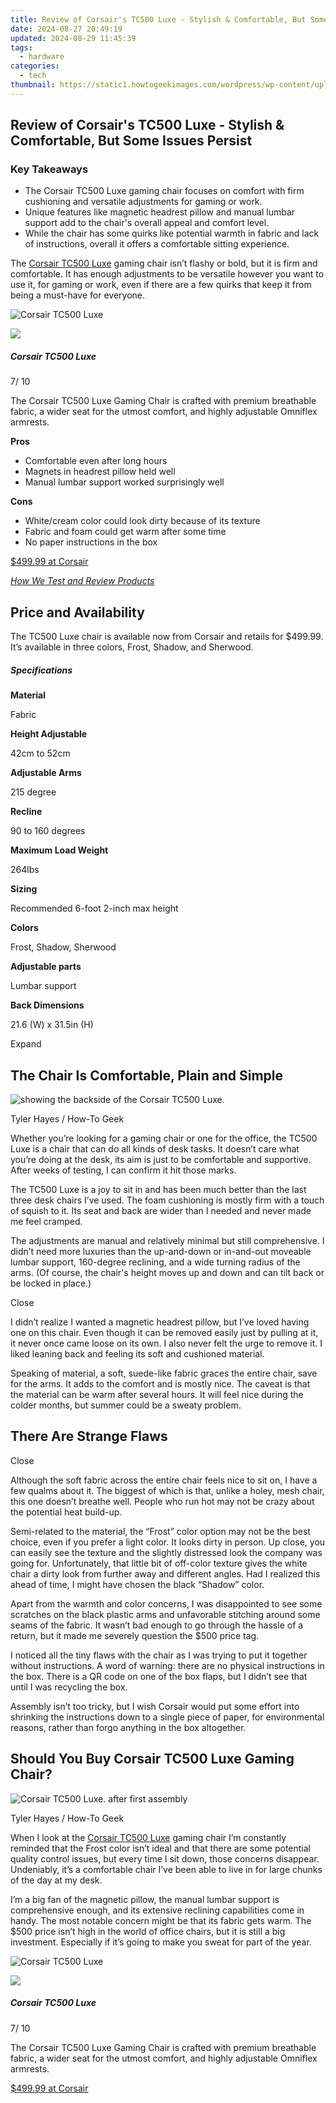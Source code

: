 ```yaml
---
title: Review of Corsair's TC500 Luxe - Stylish & Comfortable, But Some Issues Persist
date: 2024-08-27 20:49:19
updated: 2024-08-29 11:45:39
tags:
  - hardware
categories:
  - tech
thumbnail: https://static1.howtogeekimages.com/wordpress/wp-content/uploads/wm/2024/07/corsair-tc500-luxe-in-white-behind-a-desk.jpg
---
```


## Review of Corsair's TC500 Luxe - Stylish & Comfortable, But Some Issues Persist

### Key Takeaways

* The Corsair TC500 Luxe gaming chair focuses on comfort with firm cushioning and versatile adjustments for gaming or work.
* Unique features like magnetic headrest pillow and manual lumbar support add to the chair's overall appeal and comfort level.
* While the chair has some quirks like potential warmth in fabric and lack of instructions, overall it offers a comfortable sitting experience.

 The [Corsair TC500 Luxe](https://www.corsair.com/us/en/p/gaming-chairs/cf-9010066-ww/tc500-luxe-gaming-chair-shadow-cf-9010066-ww) gaming chair isn’t flashy or bold, but it is firm and comfortable. It has enough adjustments to be versatile however you want to use it, for gaming or work, even if there are a few quirks that keep it from being a must-have for everyone.

![Corsair TC500 Luxe](https://static1.howtogeekimages.com/wordpress/wp-content/uploads/2024/07/screenshot-2024-07-29-7afhuxfc-2x.png) 

![](https://static1.howtogeekimages.com/wordpresshttps://static0.howtogeekimages.com/wordpress/wp-content/uploads/2024/07/htg-staff-pick-1.png) 

#####  Corsair TC500 Luxe

7/ 10 

The Corsair TC500 Luxe Gaming Chair is crafted with premium breathable fabric, a wider seat for the utmost comfort, and highly adjustable Omniflex armrests.

**Pros** 
* Comfortable even after long hours
* Magnets in headrest pillow held well
* Manual lumbar support worked surprisingly well

**Cons** 
* White/cream color could look dirty because of its texture
* Fabric and foam could get warm after some time
* No paper instructions in the box

[$499.99 at Corsair](https://www.corsair.com/us/en/p/gaming-chairs/cf-9010066-ww/tc500-luxe-gaming-chair-shadow-cf-9010066-ww) 

[_How We Test and Review Products_](https://vp-tips.techidaily.com/swiftly-move-data-fast-and-reliable-methods-to-direct-files-onto-your-computer/)

##  Price and Availability

 The TC500 Luxe chair is available now from Corsair and retails for $499.99\. It’s available in three colors, Frost, Shadow, and Sherwood.

#####  Specifications

**Material** 

 Fabric 

**Height Adjustable** 

 42cm to 52cm 

**Adjustable Arms** 

 215 degree 

**Recline** 

 90 to 160 degrees 

**Maximum Load Weight** 

 264lbs 

**Sizing** 

 Recommended 6-foot 2-inch max height 

**Colors** 

 Frost, Shadow, Sherwood 

**Adjustable parts** 

 Lumbar support 

**Back Dimensions** 

 21.6 (W) x 31.5in (H) 

Expand 

##  The Chair Is Comfortable, Plain and Simple

![showing the backside of the Corsair TC500 Luxe.](https://static1.howtogeekimages.com/wordpress/wp-content/uploads/wm/2024/07/showing-the-backside-of-the-corsair-tc500-luxe.jpg) 

Tyler Hayes / How-To Geek

 Whether you’re looking for a gaming chair or one for the office, the TC500 Luxe is a chair that can do all kinds of desk tasks. It doesn’t care what you’re doing at the desk, its aim is just to be comfortable and supportive. After weeks of testing, I can confirm it hit those marks.

 The TC500 Luxe is a joy to sit in and has been much better than the last three desk chairs I’ve used. The foam cushioning is mostly firm with a touch of squish to it. Its seat and back are wider than I needed and never made me feel cramped.

 The adjustments are manual and relatively minimal but still comprehensive. I didn’t need more luxuries than the up-and-down or in-and-out moveable lumbar support, 160-degree reclining, and a wide turning radius of the arms. (Of course, the chair's height moves up and down and can tilt back or be locked in place.)

Close 

 I didn’t realize I wanted a magnetic headrest pillow, but I’ve loved having one on this chair. Even though it can be removed easily just by pulling at it, it never once came loose on its own. I also never felt the urge to remove it. I liked leaning back and feeling its soft and cushioned material.

 Speaking of material, a soft, suede-like fabric graces the entire chair, save for the arms. It adds to the comfort and is mostly nice. The caveat is that the material can be warm after several hours. It will feel nice during the colder months, but summer could be a sweaty problem.

##  There Are Strange Flaws

Close 

 Although the soft fabric across the entire chair feels nice to sit on, I have a few qualms about it. The biggest of which is that, unlike a holey, mesh chair, this one doesn’t breathe well. People who run hot may not be crazy about the potential heat build-up.

 Semi-related to the material, the “Frost” color option may not be the best choice, even if you prefer a light color. It looks dirty in person. Up close, you can easily see the texture and the slightly distressed look the company was going for. Unfortunately, that little bit of off-color texture gives the white chair a dirty look from further away and different angles. Had I realized this ahead of time, I might have chosen the black “Shadow” color.

 Apart from the warmth and color concerns, I was disappointed to see some scratches on the black plastic arms and unfavorable stitching around some seams of the fabric. It wasn’t bad enough to go through the hassle of a return, but it made me severely question the $500 price tag.

 I noticed all the tiny flaws with the chair as I was trying to put it together without instructions. A word of warning: there are no physical instructions in the box. There is a QR code on one of the box flaps, but I didn’t see that until I was recycling the box.

 Assembly isn’t too tricky, but I wish Corsair would put some effort into shrinking the instructions down to a single piece of paper, for environmental reasons, rather than forgo anything in the box altogether.

##  Should You Buy Corsair TC500 Luxe Gaming Chair?

![Corsair TC500 Luxe. after first assembly](https://static1.howtogeekimages.com/wordpress/wp-content/uploads/wm/2024/07/corsair-tc500-luxe-after-first-assembly.jpg) 

Tyler Hayes / How-To Geek

 When I look at the [Corsair TC500 Luxe](https://www.corsair.com/us/en/p/gaming-chairs/cf-9010066-ww/tc500-luxe-gaming-chair-shadow-cf-9010066-ww) gaming chair I’m constantly reminded that the Frost color isn’t ideal and that there are some potential quality control issues, but every time I sit down, those concerns disappear. Undeniably, it’s a comfortable chair I’ve been able to live in for large chunks of the day at my desk.

 I’m a big fan of the magnetic pillow, the manual lumbar support is comprehensive enough, and its extensive reclining capabilities come in handy. The most notable concern might be that its fabric gets warm. The $500 price isn’t high in the world of office chairs, but it is still a big investment. Especially if it’s going to make you sweat for part of the year.

![Corsair TC500 Luxe](https://static1.howtogeekimages.com/wordpress/wp-content/uploads/2024/07/screenshot-2024-07-29-7afhuxfc-2x.png) 

![](https://static1.howtogeekimages.com/wordpresshttps://static0.howtogeekimages.com/wordpress/wp-content/uploads/2024/07/htg-staff-pick-1.png) 

#####  Corsair TC500 Luxe

7/ 10 

The Corsair TC500 Luxe Gaming Chair is crafted with premium breathable fabric, a wider seat for the utmost comfort, and highly adjustable Omniflex armrests.

[$499.99 at Corsair](https://www.corsair.com/us/en/p/gaming-chairs/cf-9010066-ww/tc500-luxe-gaming-chair-shadow-cf-9010066-ww)

<ins class="adsbygoogle"
     style="display:block"
     data-ad-format="autorelaxed"
     data-ad-client="ca-pub-7571918770474297"
     data-ad-slot="1223367746"></ins>



<ins class="adsbygoogle"
     style="display:block"
     data-ad-client="ca-pub-7571918770474297"
     data-ad-slot="8358498916"
     data-ad-format="auto"
     data-full-width-responsive="true"></ins>
